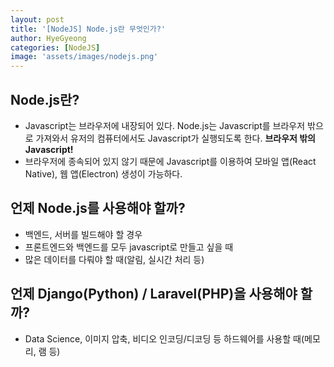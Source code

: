 ```yaml
---
layout: post
title: '[NodeJS] Node.js란 무엇인가?'
author: HyeGyeong
categories: [NodeJS]
image: 'assets/images/nodejs.png'
---
```


## Node.js란?

- Javascript는 브라우저에 내장되어 있다. Node.js는 Javascript를 브라우저 밖으로 가져와서 유저의 컴퓨터에서도 Javascript가 실행되도록 한다. **브라우저 밖의 Javascript!**
- 브라우저에 종속되어 있지 않기 때문에 Javascript를 이용하여 모바일 앱(React Native), 웹 앱(Electron) 생성이 가능하다.

## 언제 Node.js를 사용해야 할까?

- 백엔드, 서버를 빌드해야 할 경우
- 프론트엔드와 백엔드를 모두 javascript로 만들고 싶을 때
- 많은 데이터를 다뤄야 할 때(알림, 실시간 처리 등)

## 언제 Django(Python) / Laravel(PHP)을 사용해야 할까?

- Data Science, 이미지 압축, 비디오 인코딩/디코딩 등 하드웨어를 사용할 때(메모리, 램 등)
